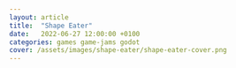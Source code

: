 ```yaml
---
layout: article
title:  "Shape Eater"
date:   2022-06-27 12:00:00 +0100
categories: games game-jams godot
cover: /assets/images/shape-eater/shape-eater-cover.png
---
```


